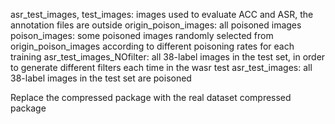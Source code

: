 asr_test_images, test_images: images used to evaluate ACC and ASR, the annotation files are outside
origin_poison_images: all poisoned images
poison_images: some poisoned images randomly selected from origin_poison_images according to different poisoning rates for each training
asr_test_images_NOfilter: all 38-label images in the test set, in order to generate different filters each time in the wasr test
asr_test_images: all 38-label images in the test set are poisoned

Replace the compressed package with the real dataset compressed package